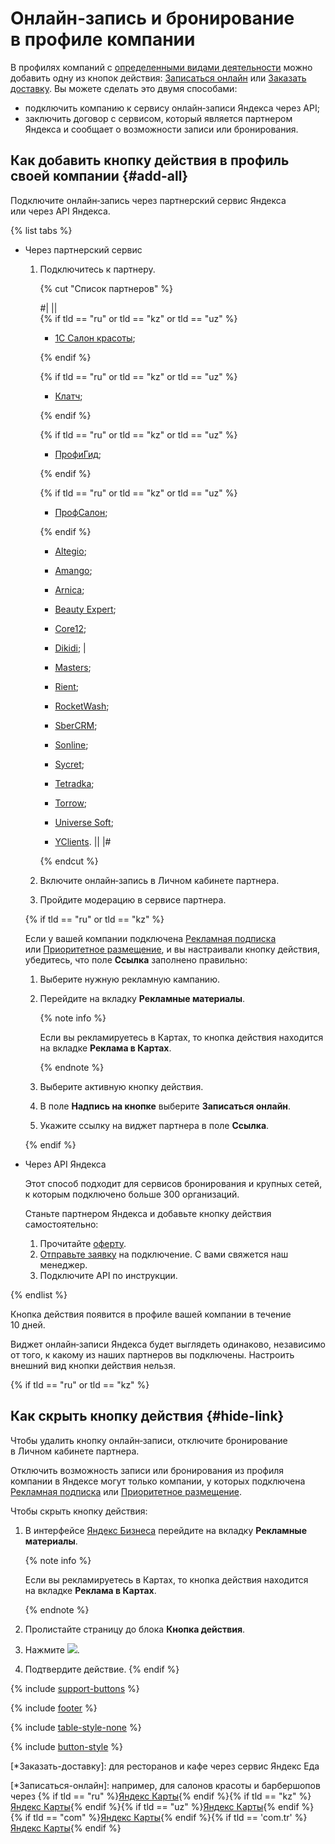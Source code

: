 # Онлайн‑запись и бронирование в профиле компании

В профилях компаний с [определенными видами деятельности](categories-all.md) можно добавить одну из кнопок действия: [Записаться онлайн](*Записаться-онлайн) или [Заказать доставку](*Заказать-доставку). Вы можете сделать это двумя способами:

- подключить компанию к сервису онлайн‑записи Яндекса через API;
- заключить договор с сервисом, который является партнером Яндекса и сообщает о возможности записи или бронирования.

## Как добавить кнопку действия в профиль своей компании {#add-all}

Подключите онлайн‑запись через партнерский сервис Яндекса или через API Яндекса.


{% list tabs %}

- Через партнерский сервис

  
  1. Подключитесь к партнеру.
      
      {% cut "Список партнеров" %}

      <div class="table-style-none">
      
      #|
      ||      
      {% if tld == "ru" or tld == "kz" or tld == "uz" %}

      - [1C Салон красоты](https://salon1c.ru/);
      
      {% endif %}
      
      {% if tld == "ru" or tld == "kz" or tld == "uz" %}

      - [Клатч](https://evolution-it.ru);
      
      {% endif %}
      
      {% if tld == "ru" or tld == "kz" or tld == "uz" %}

      - [ПрофиГид](https://profi.guide/);
      
      {% endif %}
      
      {% if tld == "ru" or tld == "kz" or tld == "uz" %}

      - [ПрофСалон](https://profsalon.org/);
      
      {% endif %}

      - [Altegio](https://alteg.io/);
      
      - [Amango](https://www.amango.ru/);
      
      - [Arnica](https://arnica.pro/);
      
      - [Beauty Expert](http://beauty-saas.ru/);
      
      - [Core12](https://core12.ru);
      
      - [Dikidi](https://dikidi.net/promo/yandex);
      |
      - [Masters](https://www.masters-app.ru/);
      
      - [Rient](https://rient.ru);
      
      - [RocketWash](https://www.rocketwash.me/);
      
      - [SberCRM](https://sbercrm.com/services);
      
      - [Sonline](https://sonline.su/);
      
      - [Sycret](https://sycret.ru/);
      
      - [Tetradka](https://plus.tetradka.io/);
      
      - [Torrow](https://info.torrow.net/service_booking);
      
      - [Universe Soft](https://www.universe-soft.ru/);
      
      - [YClients](https://www.yclients.com).
      ||
      |#

      </div>
      
      {% endcut %}
      
  1. Включите онлайн‑запись в Личном кабинете партнера.
      
  1. Пройдите модерацию в сервисе партнера.
      
  
  {% if tld == "ru" or tld == "kz" %}
  
  Если у вашей компании подключена [Рекламная подписка](../order.md) или [Приоритетное размещение](../benefits.md), и вы настраивали кнопку действия, убедитесь, что поле **Ссылка** заполнено правильно:
  1. Выберите нужную рекламную кампанию.
  1. Перейдите на вкладку **Рекламные материалы**.
      
      {% note info %}
      
      Если вы рекламируетесь в Картах, то кнопка действия находится на вкладке **Реклама в Картах**.
      
      {% endnote %}
      
  1. Выберите активную кнопку действия.
  1. В поле **Надпись на кнопке** выберите **Записаться онлайн**.
  1. Укажите ссылку на виджет партнера в поле **Ссылка**.
  
  {% endif %}
  

- Через API Яндекса

  
  Этот способ подходит для сервисов бронирования и крупных сетей, к которым подключено больше 300 организаций.
  
  Станьте партнером Яндекса и добавьте кнопку действия самостоятельно:
  
  1. Прочитайте [оферту](https://yandex.ru/legal/maps_booking_partners_api_offer/).
  1. [Отправьте заявку](https://forms.yandex.ru/surveys/11904974.7336a132c614bb1304259a42d96078a24f9a8775/) на подключение. С вами свяжется наш менеджер.
  1. Подключите API по инструкции.

{% endlist %}


Кнопка действия появится в профиле вашей компании в течение 10 дней.

Виджет онлайн‑записи Яндекса будет выглядеть одинаково, независимо от того, к какому из наших партнеров вы подключены. Настроить внешний вид кнопки действия нельзя.

{% if tld == "ru" or tld == "kz" %}

## Как скрыть кнопку действия {#hide-link}

Чтобы удалить кнопку онлайн‑записи, отключите бронирование в Личном кабинете партнера.

Отключить возможность записи или бронирования из профиля компании в Яндексе могут только компании, у которых подключена [Рекламная подписка](../order.md) или [Приоритетное размещение](../benefits.md).

Чтобы скрыть кнопку действия:

1. В интерфейсе [Яндекс Бизнеса](https://yandex.ru/business/priority/in) перейдите на вкладку **Рекламные материалы**.
    
    {% note info %}
    
    Если вы рекламируетесь в Картах, то кнопка действия находится на вкладке **Реклама в Картах**.
    
    {% endnote %}
    
1. Пролистайте страницу до блока **Кнопка действия**.
1. Нажмите ![](../_assets/spn-delete.png).
1. Подтвердите действие.
{% endif %}


{% include [support-buttons](../_includes/support-buttons-table.md) %}

{% include [footer](../_includes/footer.md) %}

{% include [table-style-none](../_includes/table-style-none.md) %}

{% include [button-style](../_includes/yellow-button-styles.md) %}



[*Заказать-доставку]: для ресторанов и кафе через сервис Яндекс Еда

[*Записаться-онлайн]: например, для салонов красоты и барбершопов через {% if tld == "ru" %}[Яндекс Карты](https://yandex.ru/support/maps/concept/booking.html){% endif %}{% if tld == "kz" %}[Яндекс Карты](https://yandex.kz/support/maps/concept/booking.html){% endif %}{% if tld == "uz" %}[Яндекс Карты](https://yandex.uz/support/maps/concept/booking.html){% endif %}{% if tld == "com" %}[Яндекс Карты](https://yandex.com/support/maps/concept/booking.html){% endif %}{% if tld == 'com.tr' %}[Яндекс Карты](https://yandex.com.tr/support/maps/concept/booking.html){% endif %}
